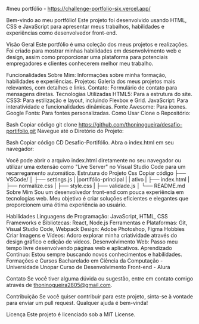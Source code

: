 #meu portfólio - https://challenge-portfolio-six.vercel.app/

Bem-vindo ao meu portfólio! Este projeto foi desenvolvido usando HTML, CSS e JavaScript para apresentar meus trabalhos, habilidades e experiências como desenvolvedor front-end.

Visão Geral Este portfólio é uma coleção dos meus projetos e realizações. Foi criado para mostrar minhas habilidades em desenvolvimento web e design, assim como proporcionar uma plataforma para potenciais empregadores e clientes conhecerem melhor meu trabalho.

Funcionalidades Sobre Mim: Informações sobre minha formação, habilidades e experiências. Projetos: Galeria dos meus projetos mais relevantes, com detalhes e links. Contato: Formulário de contato para mensagens diretas. Tecnologias Utilizadas HTML5: Para a estrutura do site. CSS3: Para estilização e layout, incluindo Flexbox e Grid. JavaScript: Para interatividade e funcionalidades dinâmicas. Fonte Awesome: Para ícones. Google Fonts: Para fontes personalizadas. Como Usar Clone o Repositório:

Bash Copiar código git clone https://github.com/thoninogueira/desafio-portifolio.git Navegue até o Diretório do Projeto:

Bash Copiar código CD Desafio-Portifólio. Abra o index.html em seu navegador:

Você pode abrir o arquivo index.html diretamente no seu navegador ou utilizar uma extensão como "Live Server" no Visual Studio Code para um recarregamento automático. Estrutura do Projeto Css Copiar código ├── VSCode/ │ ├── settings.js | |portifólio-principal | | ativo | ├── index.html | ├── normalize.css | ├── style.css | ├── validade.js │ └── README.md Sobre Mim Sou um desenvolvedor front-end com pouca experiência em tecnologias web. Meu objetivo é criar soluções eficientes e elegantes que proporcionem uma ótima experiência ao usuário.

Habilidades Linguagens de Programação: JavaScript, HTML, CSS Frameworks e Bibliotecas: React, Node.js Ferramentas e Plataformas: Git, Visual Studio Code, Webpack Design: Adobe Photoshop, Figma Hobbies Criar Imagens e Vídeos: Adoro explorar minha criatividade através do design gráfico e edição de vídeos. Desenvolvimento Web: Passo meu tempo livre desenvolvendo páginas web e aplicativos. Aprendizado Contínuo: Estou sempre buscando novos conhecimentos e habilidades. Formações e Cursos Bacharelado em Ciência da Computação - Universidade Unopar Curso de Desenvolvimento Front-end - Alura

Contato Se você tiver alguma dúvida ou sugestão, entre em contato comigo através de thoninogueira2805@gmail.com.

Contribuição Se você quiser contribuir para este projeto, sinta-se à vontade para enviar um pull request. Qualquer ajuda é bem-vinda!

Licença Este projeto é licenciado sob a MIT License.
